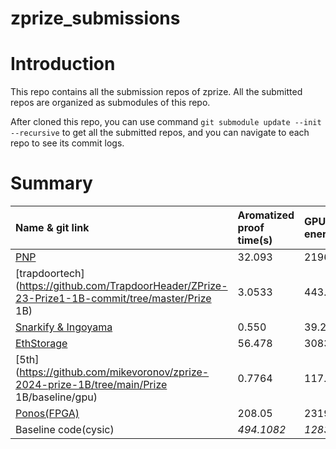 # zprize_submissions

# Introduction

This repo contains all the submission repos of zprize. All the submitted repos are organized as submodules of this repo.

After cloned this repo, you can use command `git submodule update --init --recursive` to get all the submitted repos, and you can navigate to each repo to see its commit logs.

# Summary

| Name & git link                                              | Aromatized proof time(s) | GPU Total energe(Joules) | GPU Average power(Watts) | CPU Total Energe(Joules) | CPU Average power(watt) |
| :----------------------------------------------------------- | :----------------------- | :----------------------- | :----------------------- | :----------------------- | :---------------------- |
| [PNP](https://github.com/PNP-team/ZPrize23-gpu-submission)   | 32.093                   | 2196.01                  | 68.41                    | 5841.247                 | 182.01                  |
| [trapdoortech](https://github.com/TrapdoorHeader/ZPrize-23-Prize1-1B-commit/tree/master/Prize 1B) | 3.0533                   | 443.51                   | 145.41                   | 620.369                  | 203.18                  |
| [Snarkify & Ingoyama](https://github.com/snarkify/zprize-2023-prize1b) | 0.550                    | 39.22                    | 71.31                    | 98.725                   | 179.50                  |
| [EthStorage](https://github.com/ethstorage/ZPrize-23-Prize1) | 56.478                   | 3083.85                  | 54.61                    | 10461.985                | 185.24                  |
| [5th](https://github.com/mikevoronov/zprize-2024-prize-1B/tree/main/Prize 1B/baseline/gpu) | 0.7764                   | 117.79                   | 151.99                   | 147.180                  | 189.58                  |
| [Ponos(FPGA)](https://github.com/ponos-technology/zp1/tree/development/1B/sw) | 208.05                   | 23191.38(FPGA)           | 42.17(FPGA)              | 36529.419                | 175.58                  |
| Baseline code(cysic)                                         | *494.1082*               | *12837.37*               | *26.69*                  | *87709.146*              | *177.51*                |
